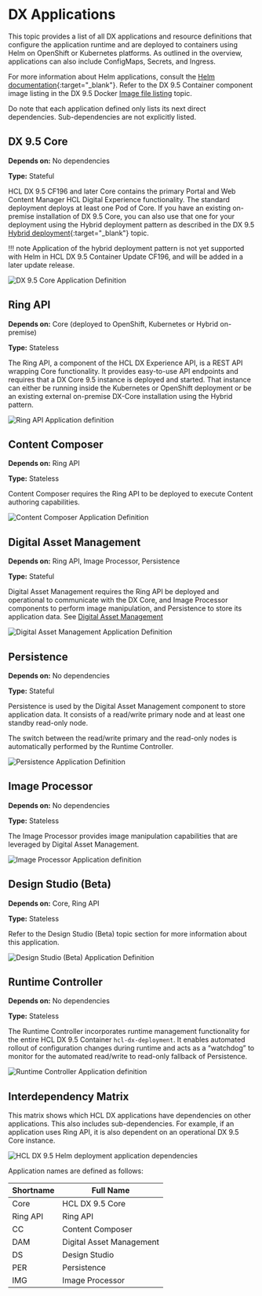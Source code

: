 # DX Applications

This topic provides a list of all DX applications and resource definitions that configure the application runtime and are deployed to containers using Helm on OpenShift or Kubernetes platforms. As outlined in the overview, applications can also include ConfigMaps, Secrets, and Ingress.

For more information about Helm applications, consult the [Helm documentation](https://helm.sh/docs/){:target="_blank"}. Refer to the DX 9.5 Container component image listing in the DX 9.5 Docker [Image file listing](../../../deployment/container/installation/image_list.md) topic.

Do note that each application defined only lists its next direct dependencies. Sub-dependencies are not explicitly listed.

## DX 9.5 Core

**Depends on:** No dependencies

**Type:** Stateful

HCL DX 9.5 CF196 and later Core contains the primary Portal and Web Content Manager HCL Digital Experience functionality. The standard deployment deploys at least one Pod of Core. If you have an existing on-premise installation of DX 9.5 Core, you can also use that one for your deployment using the Hybrid deployment pattern as described in the DX 9.5 [Hybrid deployment](https://help.hcltechsw.com/digital-experience/9.5/containerization/hybrid_deployment_operator.html){:target="_blank"}<!-- (../../hybrid/hybrid_deployment_operator.md) --> topic.

!!! note
      Application of the hybrid deployment pattern is not yet supported with Helm in HCL DX 9.5 Container Update CF196, and will be added in a later update release.

![DX 9.5 Core Application Definition](../../../images/DX%209.5%20Core%20Application%20Definition.png)

## Ring API

**Depends on:** Core \(deployed to OpenShift, Kubernetes or Hybrid on-premise\)

**Type:** Stateless

The Ring API, a component of the HCL DX Experience API<!--  [HCL DX Experience API](../../../design/api/openapi_overview.md) -->, is a REST API wrapping Core functionality. It provides easy-to-use API endpoints and requires that a DX Core 9.5 instance is deployed and started. That instance can either be running inside the Kubernetes or OpenShift deployment or be an existing external on-premise DX-Core installation using the Hybrid pattern.

![Ring API Application definition](../../../images/Ring%20API%20Application%20definition.png)

## Content Composer

**Depends on:** Ring API

**Type:** Stateless

Content Composer<!-- [Content Composer](../../../design/content_composer/cont_comp_overview.md) --> requires the Ring API to be deployed to execute Content authoring capabilities.

![Content Composer Application Definition](../../../images/Content%20Composer%20Application%20Definition.png "Content Composer Application definition")

## Digital Asset Management

**Depends on:** Ring API, Image Processor, Persistence

**Type:** Stateful

Digital Asset Management requires the Ring API be deployed and operational to communicate with the DX Core, and Image Processor components to perform image manipulation, and Persistence to store its application data. See [Digital Asset Management](../../../product3/digital_asset_mgmt/index.md)

![Digital Asset Management Application Definition](../../../images/Digital%20Asset%20Management%20Application%20Definition.png "Digital Asset Management Application definition")

## Persistence

**Depends on:** No dependencies

**Type:** Stateful

Persistence is used by the Digital Asset Management component to store application data. It consists of a read/write primary node and at least one standby read-only node.

The switch between the read/write primary and the read-only nodes is automatically performed by the Runtime Controller.

![Persistence Application Definition](../../../images/Persistence%20Application%20Definition.png "Persistence Application definition")

## Image Processor

**Depends on:** No dependencies

**Type:** Stateless

The Image Processor provides image manipulation capabilities that are leveraged by Digital Asset Management.

![Image Processor Application definition](../../../images/Image%20Processor%20Application%20definition.png "Image Processor Application definition")

## Design Studio \(Beta\)

**Depends on:** Core, Ring API

**Type:** Stateless

Refer to the Design Studio \(Beta\)<!-- [Design Studio \(Beta\)](../../../design/design_studio/design_studio_overview.md) --> topic section for more information about this application.

![Design Studio (Beta) Application Definition](../../../images/Design%20Studio%20Beta%20Application%20Definition.png "Design Studio (Beta) Application Definition")

## Runtime Controller

**Depends on:** No dependencies

**Type:** Stateless

The Runtime Controller incorporates runtime management functionality for the entire HCL DX 9.5 Container `hcl-dx-deployment`. It enables automated rollout of configuration changes during runtime and acts as a “watchdog” to monitor for the automated read/write to read-only fallback of Persistence.

![Runtime Controller Application definition](../../../images/Runtime%20Controller%20Application%20definition.png "Runtime Controller Application definition")

## Interdependency Matrix

This matrix shows which HCL DX applications have dependencies on other applications. This also includes sub-dependencies. For example, if an application uses Ring API, it is also dependent on an operational DX 9.5 Core instance.

![HCL DX 9.5 Helm deployment application dependencies](../../../images/HCL%20DX%209.5%20Helm%20deployment%20application%20dependencies.png "HCL DX 9.5 Helm deployment application dependencies")

Application names are defined as follows:

|Shortname|Full Name|
|---------|---------|
|Core|HCL DX 9.5 Core|
|Ring API|Ring API|
|CC|Content Composer|
|DAM|Digital Asset Management|
|DS|Design Studio|
|PER|Persistence|
|IMG|Image Processor|

<!-- ???info "Related information:"
    -   [HCL DX Experience API](../../../design/api/openapi_overview.md)
    -   [Content Composer](../../../design/content_composer/cont_comp_overview.md)
    -   [Digital Asset Management](../../../design/digital_asset_mgmt/digital_asset_mgmt_overview.md)
    -   [Design Studio \(Beta\)](../../../design/design_studio/design_studio_overview.md)
    -   [Hybrid deployment](../../hybrid/hybrid_deployment_operator.md)
 -->